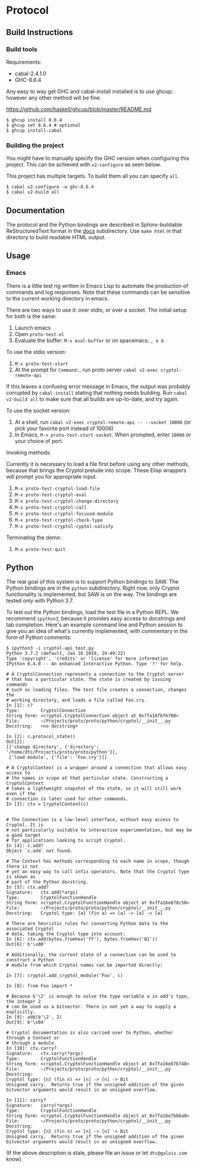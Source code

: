 # Protocol

## Build Instructions

### Build tools

Requirements:

* cabal-2.4.1.0
* GHC-8.6.4

Any easy to way get GHC and cabal-install installed is to use ghcup;
however any other method will be fine.

https://github.com/haskell/ghcup/blob/master/README.md

```
$ ghcup install 8.6.4
$ ghcup set 8.6.4 # optional
$ ghcup install-cabal
```

### Building the project

You might have to manually specify the GHC version when configuring this
project. This can be achieved with `v2-configure` as seen below.

This project has multiple targets. To build them all you can specify `all`.

```
$ cabal v2-configure -w ghc-8.6.4
$ cabal v2-build all
```

## Documentation

The protocol and the Python bindings are described in Sphinx-buildable
ReStructuredText format in the [docs](docs/) subdirectory. Use `make html`
in that directory to build readable HTML output.

## Usage

### Emacs

There is a little test rig written in Emacs Lisp to automate the
production of commands and log responses. Note that these commands can
be sensitive to the current working directory in emacs.

There are two ways to use it: over stdio, or over a socket. The
initial setup for both is the same:
1. Launch emacs
2. Open `proto-test.el`
3. Evaluate the buffer: `M-x eval-buffer` or on spacemacs: `, e b`

To use the stdio version:
1. `M-x proto-test-start`
2. At the prompt for `Command:`, run proto server `cabal v2-exec cryptol-remote-api`

If this leaves a confusing error message in Emacs, the output was
probably corrupted by `cabal-install` stating that nothing needs
building. Run `cabal v2-build all` to make sure that all builds are
up-to-date, and try again.


To use the socket version:
1. At a shell, run `cabal v2-exec cryptol-remote-api -- --socket 10006` (or pick your favorite port instead of 10006)
2. In Emacs, `M-x proto-test-start-socket`. When prompted, enter `10006` or your choice of port.

Invoking methods:

Currently it is necessary to load a file first before using any other
methods, because that brings the Cryptol prelude into scope. These
Elisp wrappers will prompt you for appropriate input.

1. `M-x proto-test-cryptol-load-file`
2. `M-x proto-test-cryptol-eval`
3. `M-x proto-test-cryptol-change-directory`
4. `M-x proto-test-cryptol-call`
5. `M-x proto-test-cryptol-focused-module`
6. `M-x proto-test-cryptol-check-type`
7. `M-x proto-test-cryptol-cyptol-satisfy`

Terminating the demo:

1. `M-x proto-test-quit`

## Python

The real goal of this system is to support Python bindings to SAW. The
Python bindings are in the `python` subdirectory. Right now, only
Cryptol functionality is implemented, but SAW is on the way. The
bindings are tested only with Python 3.7.

To test out the Python bindings, load the test file in a Python
REPL. We recommend `ipython3`, because it provides easy access to
docstrings and tab completion. Here's an example command line and
Python session to give you an idea of what's currently implemented,
with commentary in the form of Python comments:

```
$ ipython3 -i cryptol-api_test.py
Python 3.7.2 (default, Jan 16 2019, 19:49:22) 
Type 'copyright', 'credits' or 'license' for more information
IPython 6.4.0 -- An enhanced Interactive Python. Type '?' for help.

# A CryptolConnection represents a connection to the Cryptol server
# that has a particular state. The state is created by issuing commands
# such as loading files. The test file creates a connection, changes the
# working directory, and loads a file called Foo.cry.
In [1]: c?
Type:        CryptolConnection
String form: <cryptol.CryptolConnection object at 0x7fa16fbf6780>
File:        ~/Projects/proto/proto/python/cryptol/__init__.py
Docstring:   <no docstring>

In [2]: c.protocol_state()
Out[2]: 
[['change directory', {'directory': '/home/dtc/Projects/proto/proto/python'}],
 ['load module', {'file': 'Foo.cry'}]]

# A CryptolContext is a wrapper around a connection that allows easy access to
# the names in scope at that particular state. Constructing a CryptolContext
# takes a lightweight snapshot of the state, so it will still work even if the
# connection is later used for other commands.
In [3]: ctx = CryptolContext(c)


# The Connection is a low-level interface, without easy access to Cryptol. It is
# not particularly suitable to interactive experimentation, but may be a good target
# for applications looking to script Cryptol.
In [4]: c.add?
Object `c.add` not found.

# The Context has methods corresponding to each name in scope, though there is not
# yet an easy way to call infix operators. Note that the Cryptol type is shown as
# part of the Python docstring.
In [5]: ctx.add?
Signature:   ctx.add(*args)
Type:        CryptolFunctionHandle
String form: <cryptol.CryptolFunctionHandle object at 0x7fa16e878c50>
File:        ~/Projects/proto/proto/python/cryptol/__init__.py
Docstring:   Cryptol type: {a} (fin a) => [a] -> [a] -> [a]

# There are heuristic rules for converting Python data to the associated Cryptol
# data, taking the Cryptol type into account:
In [6]: ctx.add(bytes.fromhex('ff'), bytes.fromhex('01'))
Out[6]: b'\x00'

# Additionally, the current state of a connection can be used to construct a Python
# module from which Cryptol names can be imported directly:

In [7]: cryptol.add_cryptol_module('Foo', c)

In [8]: from Foo import *

# Because b'\2' is enough to solve the type variable a in add's type, the integer 2
# can be used as a bitvector. There is not yet a way to supply a explicitly.
In [9]: add(b'\2', 2)
Out[9]: b'\x04'

# Cryptol documentation is also carried over to Python, whether through a Context or
# through a module.
In [10]: ctx.carry?
Signature:   ctx.carry(*args)
Type:        CryptolFunctionHandle
String form: <cryptol.CryptolFunctionHandle object at 0x7fa16e87b748>
File:        ~/Projects/proto/proto/python/cryptol/__init__.py
Docstring:  
Cryptol type: {n} (fin n) => [n] -> [n] -> Bit
Unsigned carry.  Returns true if the unsigned addition of the given
bitvector arguments would result in an unsigned overflow.

In [11]: carry?
Signature:   carry(*args)
Type:        CryptolFunctionHandle
String form: <cryptol.CryptolFunctionHandle object at 0x7fa16e7bb6a0>
File:        ~/Projects/proto/proto/python/cryptol/__init__.py
Docstring:  
Cryptol type: {n} (fin n) => [n] -> [n] -> Bit
Unsigned carry.  Returns true if the unsigned addition of the given
bitvector arguments would result in an unsigned overflow.

```


(If the above description is stale, please file an issue or let
`dtc@galois.com` know)
